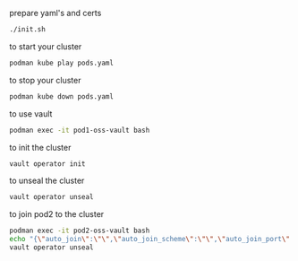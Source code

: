 prepare yaml's and certs

```bash
./init.sh
```

to start your cluster

```bash
podman kube play pods.yaml
```

to stop your cluster

```bash
podman kube down pods.yaml
```

to use vault
```bash
podman exec -it pod1-oss-vault bash
```

to init the cluster
```bash
vault operator init
```

to unseal the cluster
```bash
vault operator unseal
```

to join pod2 to the cluster
```bash
podman exec -it pod2-oss-vault bash
echo "{\"auto_join\":\"\",\"auto_join_scheme\":\"\",\"auto_join_port\":0,\"leader_api_addr\":\"https://pod1:8200\",\"leader_ca_cert\":\"$(cat /opt/vault/tls/ca.pem | tr -d '\r' | tr '\n' "~" | sed 's/~/\\n/g')\",\"leader_client_cert\":\"$(cat /opt/vault/tls/cert.pem | tr -d '\r' | tr '\n' "~" | sed 's/~/\\n/g')\",\"leader_client_key\":\"$(cat /opt/vault/tls/key.pem | tr -d '\r' | tr '\n' "~" | sed 's/~/\\n/g')\",\"retry\":false,\"non_voter\":false}" | curl -X POST --cacert '/opt/vault/tls/ca.pem' -H "X-Vault-Request: true" -d @- https://pod2:8200/v1/sys/storage/raft/join
vault operator unseal
```